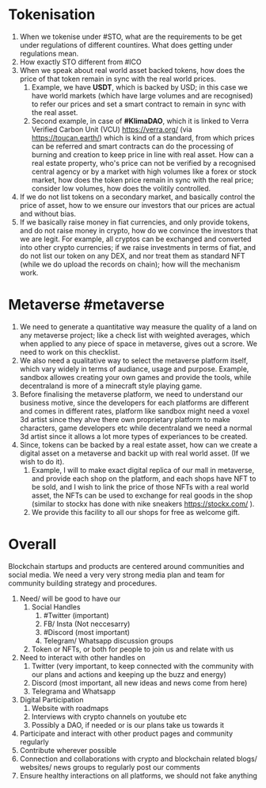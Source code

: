 # Tokenisation

1. When we tokenise under #STO, what are the requirements to be get under regulations of different countires. What does getting under regulations mean. 
2. How exactly STO different from #ICO
3. When we speak about real world asset backed tokens, how does the price of that token remain in sync with the real world prices. 
	1. Example, we have **USDT**, which is backed by USD; in this case we have world markets (which have large volumes and are recognised) to refer our prices and set a smart contract to remain in sync with the real asset. 
	2. Second example, in case of **#KlimaDAO**, which it is linked to Verra Verified Carbon Unit (VCU) https://verra.org/ (via https://toucan.earth/) which is kind of a standard, from which prices can be referred and smart contracts can do the processing of burning and creation to keep price in line with real asset. How can a real estate property, who's price can not be verified by a recognised central agency or by a market with high volumes like a forex or stock market, how does the token price remain in sync with the real price; consider low volumes, how does the volitily controlled.
5. If we do not list tokens on a secondary market, and basically control the price of asset, how to we ensure our investors that our prices are actual and without bias.
6. If we basically raise money in fiat currencies, and only provide tokens, and do not raise money in crypto, how do we convince the investors that we are legit. For example, all cryptos can be exchanged and converted into other crypto currencies; if we raise investments in terms of fiat, and do not list our token on any DEX, and nor treat them as standard NFT (while we do upload the records on chain); how will the mechanism work.


# Metaverse #metaverse
1. We need to generate a quantitative way measure the quality of a land on any metaverse project; like a check list with weighted averages, which when applied to any piece of space in metaverse, gives out a scrore. We need to work on this checklist.
2. We also need a qualitative way to select the metaverse platform itself, which vary widely in terms of audiance, usage and purpose. Example, sandbox allowes creating your own games and provide the tools, while decentraland is more of a minecraft style playing game.
3. Before finalising the metaverse platform, we need to understand our business motive, since the developers for each platforms are different and comes in different rates, platform like sandbox might need a voxel 3d artist since they ahve there own proprietary platform to make characters, game developers etc while decentraland we need a normal 3d artist since it allows a lot more types of experiances to be created.
4. Since, tokens can be backed by a real estate asset, how can we create a digital asset on a metaverse and backit up with real world asset. (If we wish to do it). 
	1. Example, I will to make exact digital replica of our mall in metaverse, and provide each shop on the platform, and each shops have NFT to be sold, and I wish to link the price of those NFTs with a real world asset, the NFTs can be used to exchange for real goods in the shop (similar to stockx has done with nike sneakers https://stockx.com/ ). 
	2. We provide this facility to all our shops for free as welcome gift.

# Overall
Blockchain startups and products are centered around communities and social media. We need a very very strong media plan and team for community building strategy and procedures.
1. Need/ will be good to have our
	1. Social Handles
		1. #Twitter (important)
		2. FB/ Insta (Not neccesarry)
		3. #Discord (most important)
		4. Telegram/ Whatsapp discussion groups
	3. Token or NFTs, or both for people to join us and relate with us
2. Need to interact with other handles on
	1. Twitter (very important, to keep connected with the community with our plans and actions and keeping up the buzz and energy)
	2. Discord (most important, all new ideas and news come from here)
	3. Telegrama and Whatsapp
3. Digital Participation
	1. Website with roadmaps
	2. Interviews with crypto channels on youtube etc
	3. Possibly a DAO, if needed or is our plans take us towards it
4. Participate and interact with other product pages and community regularly
5. Contribute wherever possible
6. Connection and collaborations with crypto and blockchain related blogs/ websites/ news groups to regularly post our comments
7. Ensure healthy interactions on all platforms, we should not fake anything